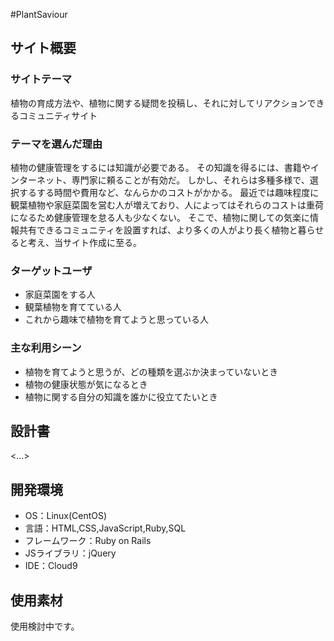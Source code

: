 #PlantSaviour

## サイト概要
### サイトテーマ
植物の育成方法や、植物に関する疑問を投稿し、それに対してリアクションできるコミュニティサイト

### テーマを選んだ理由
植物の健康管理をするには知識が必要である。
その知識を得るには、書籍やインターネット、専門家に頼ることが有効だ。
しかし、それらは多種多様で、選択するする時間や費用など、なんらかのコストがかかる。
最近では趣味程度に観葉植物や家庭菜園を営む人が増えており、人によってはそれらのコストは重荷になるため健康管理を怠る人も少なくない。
そこで、植物に関しての気楽に情報共有できるコミュニティを設置すれば、より多くの人がより長く植物と暮らせると考え、当サイト作成に至る。


### ターゲットユーザ
- 家庭菜園をする人
- 観葉植物を育てている人
- これから趣味で植物を育てようと思っている人

### 主な利用シーン
- 植物を育てようと思うが、どの種類を選ぶか決まっていないとき
- 植物の健康状態が気になるとき
- 植物に関する自分の知識を誰かに役立てたいとき

## 設計書
<...>

## 開発環境
- OS：Linux(CentOS)
- 言語：HTML,CSS,JavaScript,Ruby,SQL
- フレームワーク：Ruby on Rails
- JSライブラリ：jQuery
- IDE：Cloud9

## 使用素材
使用検討中です。